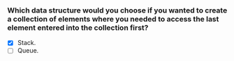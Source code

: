 ### Which data structure would you choose if you wanted to create a collection of elements where you needed to access the last element entered into the collection first?

- [x] Stack.
- [ ] Queue.

